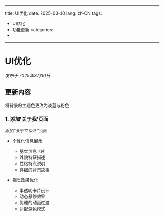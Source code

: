 
---
title: UI优化
date: 2025-03-30
lang: zh-CN
tags:
  - UI优化
  - 功能更新
categories:
  - 
---

# UI优化

*发布于 2025年3月30日*

## 更新内容

将背景的主题色更改为淡蓝与粉色

### 1. 添加'关于我'页面

添加"关于でゆき"页面

- 个性化信息展示
  - 基本信息卡片
  - 外貌特征描述
  - 性格特点说明
  - 详细的背景故事

- 视觉效果优化
  - 半透明卡片设计
  - 动态悬停效果
  - 优雅的动画过渡
  - 适配深色模式